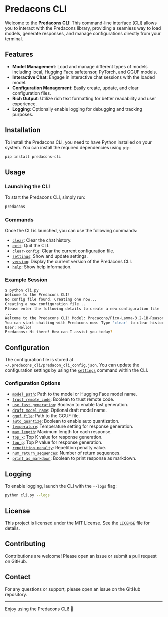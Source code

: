 # Predacons CLI

Welcome to the **Predacons CLI**! This command-line interface (CLI) allows you to interact with the Predacons library, providing a seamless way to load models, generate responses, and manage configurations directly from your terminal.

## Features

- **Model Management**: Load and manage different types of models including local, Hugging Face safetensor, PyTorch, and GGUF models.
- **Interactive Chat**: Engage in interactive chat sessions with the loaded model.
- **Configuration Management**: Easily create, update, and clear configuration files.
- **Rich Output**: Utilize rich text formatting for better readability and user experience.
- **Logging**: Optionally enable logging for debugging and tracking purposes.

## Installation

To install the Predacons CLI, you need to have Python installed on your system. You can install the required dependencies using `pip`:

```sh
pip install predacons-cli
```

## Usage

### Launching the CLI

To start the Predacons CLI, simply run:

```sh
predacons
```

### Commands

Once the CLI is launched, you can use the following commands:

- [`clear`](command:_github.copilot.openSymbolFromReferences?%5B%22%22%2C%5B%7B%22uri%22%3A%7B%22scheme%22%3A%22file%22%2C%22authority%22%3A%22%22%2C%22path%22%3A%22%2Fhome%2Fshourya%2Fcode_wsl%2FGitHub%2FPredacons-git%2Fpredacons-cli%2Fapp%2Fpredacons_cli%2Fsrc%2Fcli.py%22%2C%22query%22%3A%22%22%2C%22fragment%22%3A%22%22%7D%2C%22pos%22%3A%7B%22line%22%3A56%2C%22character%22%3A23%7D%7D%5D%2C%22a3ad2ba0-b6df-4b55-96bb-4cbb30225959%22%5D "Go to definition"): Clear the chat history.
- [`exit`](command:_github.copilot.openSymbolFromReferences?%5B%22%22%2C%5B%7B%22uri%22%3A%7B%22scheme%22%3A%22file%22%2C%22authority%22%3A%22%22%2C%22path%22%3A%22%2Fhome%2Fshourya%2Fcode_wsl%2FGitHub%2FPredacons-git%2Fpredacons-cli%2Fapp%2Fpredacons_cli%2Fsrc%2Fcli.py%22%2C%22query%22%3A%22%22%2C%22fragment%22%3A%22%22%7D%2C%22pos%22%3A%7B%22line%22%3A59%2C%22character%22%3A102%7D%7D%5D%2C%22a3ad2ba0-b6df-4b55-96bb-4cbb30225959%22%5D "Go to definition"): Quit the CLI.
- `clear-config`: Clear the current configuration file.
- [`settings`](command:_github.copilot.openSymbolFromReferences?%5B%22%22%2C%5B%7B%22uri%22%3A%7B%22scheme%22%3A%22file%22%2C%22authority%22%3A%22%22%2C%22path%22%3A%22%2Fhome%2Fshourya%2Fcode_wsl%2FGitHub%2FPredacons-git%2Fpredacons-cli%2Fapp%2Fpredacons_cli%2Fsrc%2Fcli.py%22%2C%22query%22%3A%22%22%2C%22fragment%22%3A%22%22%7D%2C%22pos%22%3A%7B%22line%22%3A73%2C%22character%22%3A20%7D%7D%5D%2C%22a3ad2ba0-b6df-4b55-96bb-4cbb30225959%22%5D "Go to definition"): Show and update settings.
- [`version`](command:_github.copilot.openSymbolFromReferences?%5B%22%22%2C%5B%7B%22uri%22%3A%7B%22scheme%22%3A%22file%22%2C%22authority%22%3A%22%22%2C%22path%22%3A%22%2Fhome%2Fshourya%2Fcode_wsl%2FGitHub%2FPredacons-git%2Fpredacons-cli%2Fapp%2Fpredacons_cli%2Fsrc%2Fcli.py%22%2C%22query%22%3A%22%22%2C%22fragment%22%3A%22%22%7D%2C%22pos%22%3A%7B%22line%22%3A75%2C%22character%22%3A20%7D%7D%5D%2C%22a3ad2ba0-b6df-4b55-96bb-4cbb30225959%22%5D "Go to definition"): Display the current version of the Predacons CLI.
- [`help`](command:_github.copilot.openSymbolFromReferences?%5B%22%22%2C%5B%7B%22uri%22%3A%7B%22scheme%22%3A%22file%22%2C%22authority%22%3A%22%22%2C%22path%22%3A%22%2Fhome%2Fshourya%2Fcode_wsl%2FGitHub%2FPredacons-git%2Fpredacons-cli%2Fapp%2Fpredacons_cli%2Fsrc%2Fcli.py%22%2C%22query%22%3A%22%22%2C%22fragment%22%3A%22%22%7D%2C%22pos%22%3A%7B%22line%22%3A131%2C%22character%22%3A8%7D%7D%5D%2C%22a3ad2ba0-b6df-4b55-96bb-4cbb30225959%22%5D "Go to definition"): Show help information.

### Example Session

```sh
$ python cli.py
Welcome to the Predacons CLI!
No config file found. Creating one now...
Creating a new configuration file...
Please enter the following details to create a new configuration file
...
Welcome to the Predacons CLI! Model: Precacons/Pico-Lamma-3.2-1B-Reasoning-Instruct loaded successfully!
You can start chatting with Predacons now. Type 'clear' to clear history, Type 'exit' to quit, Type 'help' for more options,
User: Hello!
Predacons: Hi there! How can I assist you today?
```

## Configuration

The configuration file is stored at `~/.predacons_cli/predacon_cli_config.json`. You can update the configuration settings by using the [`settings`](command:_github.copilot.openSymbolFromReferences?%5B%22%22%2C%5B%7B%22uri%22%3A%7B%22scheme%22%3A%22file%22%2C%22authority%22%3A%22%22%2C%22path%22%3A%22%2Fhome%2Fshourya%2Fcode_wsl%2FGitHub%2FPredacons-git%2Fpredacons-cli%2Fapp%2Fpredacons_cli%2Fsrc%2Fcli.py%22%2C%22query%22%3A%22%22%2C%22fragment%22%3A%22%22%7D%2C%22pos%22%3A%7B%22line%22%3A73%2C%22character%22%3A20%7D%7D%5D%2C%22a3ad2ba0-b6df-4b55-96bb-4cbb30225959%22%5D "Go to definition") command within the CLI.

### Configuration Options

- [`model_path`](command:_github.copilot.openSymbolFromReferences?%5B%22%22%2C%5B%7B%22uri%22%3A%7B%22scheme%22%3A%22file%22%2C%22authority%22%3A%22%22%2C%22path%22%3A%22%2Fhome%2Fshourya%2Fcode_wsl%2FGitHub%2FPredacons-git%2Fpredacons-cli%2Fapp%2Fpredacons_cli%2Fsrc%2Fcli.py%22%2C%22query%22%3A%22%22%2C%22fragment%22%3A%22%22%7D%2C%22pos%22%3A%7B%22line%22%3A90%2C%22character%22%3A25%7D%7D%5D%2C%22a3ad2ba0-b6df-4b55-96bb-4cbb30225959%22%5D "Go to definition"): Path to the model or Hugging Face model name.
- [`trust_remote_code`](command:_github.copilot.openSymbolFromReferences?%5B%22%22%2C%5B%7B%22uri%22%3A%7B%22scheme%22%3A%22file%22%2C%22authority%22%3A%22%22%2C%22path%22%3A%22%2Fhome%2Fshourya%2Fcode_wsl%2FGitHub%2FPredacons-git%2Fpredacons-cli%2Fapp%2Fpredacons_cli%2Fsrc%2Fcli.py%22%2C%22query%22%3A%22%22%2C%22fragment%22%3A%22%22%7D%2C%22pos%22%3A%7B%22line%22%3A90%2C%22character%22%3A36%7D%7D%5D%2C%22a3ad2ba0-b6df-4b55-96bb-4cbb30225959%22%5D "Go to definition"): Boolean to trust remote code.
- [`use_fast_generation`](command:_github.copilot.openSymbolFromReferences?%5B%22%22%2C%5B%7B%22uri%22%3A%7B%22scheme%22%3A%22file%22%2C%22authority%22%3A%22%22%2C%22path%22%3A%22%2Fhome%2Fshourya%2Fcode_wsl%2FGitHub%2FPredacons-git%2Fpredacons-cli%2Fapp%2Fpredacons_cli%2Fsrc%2Fcli.py%22%2C%22query%22%3A%22%22%2C%22fragment%22%3A%22%22%7D%2C%22pos%22%3A%7B%22line%22%3A90%2C%22character%22%3A60%7D%7D%5D%2C%22a3ad2ba0-b6df-4b55-96bb-4cbb30225959%22%5D "Go to definition"): Boolean to enable fast generation.
- [`draft_model_name`](command:_github.copilot.openSymbolFromReferences?%5B%22%22%2C%5B%7B%22uri%22%3A%7B%22scheme%22%3A%22file%22%2C%22authority%22%3A%22%22%2C%22path%22%3A%22%2Fhome%2Fshourya%2Fcode_wsl%2FGitHub%2FPredacons-git%2Fpredacons-cli%2Fapp%2Fpredacons_cli%2Fsrc%2Fcli.py%22%2C%22query%22%3A%22%22%2C%22fragment%22%3A%22%22%7D%2C%22pos%22%3A%7B%22line%22%3A90%2C%22character%22%3A87%7D%7D%5D%2C%22a3ad2ba0-b6df-4b55-96bb-4cbb30225959%22%5D "Go to definition"): Optional draft model name.
- [`gguf_file`](command:_github.copilot.openSymbolFromReferences?%5B%22%22%2C%5B%7B%22uri%22%3A%7B%22scheme%22%3A%22file%22%2C%22authority%22%3A%22%22%2C%22path%22%3A%22%2Fhome%2Fshourya%2Fcode_wsl%2FGitHub%2FPredacons-git%2Fpredacons-cli%2Fapp%2Fpredacons_cli%2Fsrc%2Fcli.py%22%2C%22query%22%3A%22%22%2C%22fragment%22%3A%22%22%7D%2C%22pos%22%3A%7B%22line%22%3A90%2C%22character%22%3A109%7D%7D%5D%2C%22a3ad2ba0-b6df-4b55-96bb-4cbb30225959%22%5D "Go to definition"): Path to the GGUF file.
- [`auto_quantize`](command:_github.copilot.openSymbolFromReferences?%5B%22%22%2C%5B%7B%22uri%22%3A%7B%22scheme%22%3A%22file%22%2C%22authority%22%3A%22%22%2C%22path%22%3A%22%2Fhome%2Fshourya%2Fcode_wsl%2FGitHub%2FPredacons-git%2Fpredacons-cli%2Fapp%2Fpredacons_cli%2Fsrc%2Fcli.py%22%2C%22query%22%3A%22%22%2C%22fragment%22%3A%22%22%7D%2C%22pos%22%3A%7B%22line%22%3A90%2C%22character%22%3A124%7D%7D%5D%2C%22a3ad2ba0-b6df-4b55-96bb-4cbb30225959%22%5D "Go to definition"): Boolean to enable auto quantization.
- [`temperature`](command:_github.copilot.openSymbolFromReferences?%5B%22%22%2C%5B%7B%22uri%22%3A%7B%22scheme%22%3A%22file%22%2C%22authority%22%3A%22%22%2C%22path%22%3A%22%2Fhome%2Fshourya%2Fcode_wsl%2FGitHub%2FPredacons-git%2Fpredacons-cli%2Fapp%2Fpredacons_cli%2Fsrc%2Fcli.py%22%2C%22query%22%3A%22%22%2C%22fragment%22%3A%22%22%7D%2C%22pos%22%3A%7B%22line%22%3A218%2C%22character%22%3A8%7D%7D%5D%2C%22a3ad2ba0-b6df-4b55-96bb-4cbb30225959%22%5D "Go to definition"): Temperature setting for response generation.
- [`max_length`](command:_github.copilot.openSymbolFromReferences?%5B%22%22%2C%5B%7B%22uri%22%3A%7B%22scheme%22%3A%22file%22%2C%22authority%22%3A%22%22%2C%22path%22%3A%22%2Fhome%2Fshourya%2Fcode_wsl%2FGitHub%2FPredacons-git%2Fpredacons-cli%2Fapp%2Fpredacons_cli%2Fsrc%2Fcli.py%22%2C%22query%22%3A%22%22%2C%22fragment%22%3A%22%22%7D%2C%22pos%22%3A%7B%22line%22%3A219%2C%22character%22%3A8%7D%7D%5D%2C%22a3ad2ba0-b6df-4b55-96bb-4cbb30225959%22%5D "Go to definition"): Maximum length for each response.
- [`top_k`](command:_github.copilot.openSymbolFromReferences?%5B%22%22%2C%5B%7B%22uri%22%3A%7B%22scheme%22%3A%22file%22%2C%22authority%22%3A%22%22%2C%22path%22%3A%22%2Fhome%2Fshourya%2Fcode_wsl%2FGitHub%2FPredacons-git%2Fpredacons-cli%2Fapp%2Fpredacons_cli%2Fsrc%2Fcli.py%22%2C%22query%22%3A%22%22%2C%22fragment%22%3A%22%22%7D%2C%22pos%22%3A%7B%22line%22%3A220%2C%22character%22%3A8%7D%7D%5D%2C%22a3ad2ba0-b6df-4b55-96bb-4cbb30225959%22%5D "Go to definition"): Top K value for response generation.
- [`top_p`](command:_github.copilot.openSymbolFromReferences?%5B%22%22%2C%5B%7B%22uri%22%3A%7B%22scheme%22%3A%22file%22%2C%22authority%22%3A%22%22%2C%22path%22%3A%22%2Fhome%2Fshourya%2Fcode_wsl%2FGitHub%2FPredacons-git%2Fpredacons-cli%2Fapp%2Fpredacons_cli%2Fsrc%2Fcli.py%22%2C%22query%22%3A%22%22%2C%22fragment%22%3A%22%22%7D%2C%22pos%22%3A%7B%22line%22%3A221%2C%22character%22%3A8%7D%7D%5D%2C%22a3ad2ba0-b6df-4b55-96bb-4cbb30225959%22%5D "Go to definition"): Top P value for response generation.
- [`repetition_penalty`](command:_github.copilot.openSymbolFromReferences?%5B%22%22%2C%5B%7B%22uri%22%3A%7B%22scheme%22%3A%22file%22%2C%22authority%22%3A%22%22%2C%22path%22%3A%22%2Fhome%2Fshourya%2Fcode_wsl%2FGitHub%2FPredacons-git%2Fpredacons-cli%2Fapp%2Fpredacons_cli%2Fsrc%2Fcli.py%22%2C%22query%22%3A%22%22%2C%22fragment%22%3A%22%22%7D%2C%22pos%22%3A%7B%22line%22%3A222%2C%22character%22%3A8%7D%7D%5D%2C%22a3ad2ba0-b6df-4b55-96bb-4cbb30225959%22%5D "Go to definition"): Repetition penalty value.
- [`num_return_sequences`](command:_github.copilot.openSymbolFromReferences?%5B%22%22%2C%5B%7B%22uri%22%3A%7B%22scheme%22%3A%22file%22%2C%22authority%22%3A%22%22%2C%22path%22%3A%22%2Fhome%2Fshourya%2Fcode_wsl%2FGitHub%2FPredacons-git%2Fpredacons-cli%2Fapp%2Fpredacons_cli%2Fsrc%2Fcli.py%22%2C%22query%22%3A%22%22%2C%22fragment%22%3A%22%22%7D%2C%22pos%22%3A%7B%22line%22%3A223%2C%22character%22%3A8%7D%7D%5D%2C%22a3ad2ba0-b6df-4b55-96bb-4cbb30225959%22%5D "Go to definition"): Number of return sequences.
- [`print_as_markdown`](command:_github.copilot.openSymbolFromReferences?%5B%22%22%2C%5B%7B%22uri%22%3A%7B%22scheme%22%3A%22file%22%2C%22authority%22%3A%22%22%2C%22path%22%3A%22%2Fhome%2Fshourya%2Fcode_wsl%2FGitHub%2FPredacons-git%2Fpredacons-cli%2Fapp%2Fpredacons_cli%2Fsrc%2Fcli.py%22%2C%22query%22%3A%22%22%2C%22fragment%22%3A%22%22%7D%2C%22pos%22%3A%7B%22line%22%3A224%2C%22character%22%3A8%7D%7D%5D%2C%22a3ad2ba0-b6df-4b55-96bb-4cbb30225959%22%5D "Go to definition"): Boolean to print response as markdown.

## Logging

To enable logging, launch the CLI with the `--logs` flag:

```sh
python cli.py --logs
```

## License

This project is licensed under the MIT License. See the [`LICENSE`](command:_github.copilot.openRelativePath?%5B%7B%22scheme%22%3A%22file%22%2C%22authority%22%3A%22%22%2C%22path%22%3A%22%2Fhome%2Fshourya%2Fcode_wsl%2FGitHub%2FPredacons-git%2Fpredacons-cli%2FLICENSE%22%2C%22query%22%3A%22%22%2C%22fragment%22%3A%22%22%7D%2C%22a3ad2ba0-b6df-4b55-96bb-4cbb30225959%22%5D "/home/shourya/code_wsl/GitHub/Predacons-git/predacons-cli/LICENSE") file for details.

## Contributing

Contributions are welcome! Please open an issue or submit a pull request on GitHub.

## Contact

For any questions or support, please open an issue on the GitHub repository.

---

Enjoy using the Predacons CLI! 🚀
